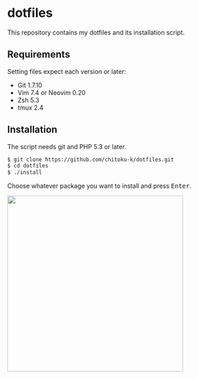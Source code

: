 # dotfiles

This repository contains my dotfiles and its installation script.

## Requirements

Setting files expect each version or later:

- Git 1.7.10
- Vim 7.4 or Neovim 0.20
- Zsh 5.3
- tmux 2.4

## Installation

The script needs git and PHP 5.3 or later.

```sh
$ git clone https://github.com/chitoku-k/dotfiles.git
$ cd dotfiles
$ ./install
```

Choose whatever package you want to install and press <kbd>Enter</kbd>.

<img src="https://raw.githubusercontent.com/wiki/chitoku-k/dotfiles/installer.gif" alt="" width="400">
